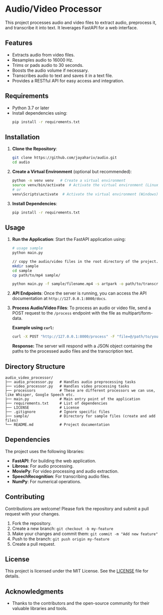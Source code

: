 # Audio/Video Processor

This project processes audio and video files to extract audio, preprocess it, and transcribe it into text. It leverages FastAPI for a web interface.

## Features

- Extracts audio from video files.
- Resamples audio to 16000 Hz.
- Trims or pads audio to 30 seconds.
- Boosts the audio volume if necessary.
- Transcribes audio to text and saves it in a text file.
- Provides a RESTful API for easy access and integration.

## Requirements

- Python 3.7 or later
- Install dependencies using:
  ```bash
  pip install -r requirements.txt
  ```

## Installation

1. **Clone the Repository**:
   ```bash
   git clone https://github.com/jayahariv/audio.git
   cd audio
   ```

2. **Create a Virtual Environment** (optional but recommended):
   ```bash
   python -m venv venv   # Create a virtual environment
   source venv/bin/activate  # Activate the virtual environment (Linux/Mac)
   # or
   venv\Scripts\activate  # Activate the virtual environment (Windows)
   ```

3. **Install Dependencies**:
   ```bash
   pip install -r requirements.txt
   ```

## Usage

1. **Run the Application**:
   Start the FastAPI application using:
   ```bash
   # usage sample
   python main.py

   // copy the audio/video files in the root directory of the project. 
   mkdir sample
   cd sample 
   cp path/to/mp4 sample/

   python main.py -f sample/filename.mp4 -s artpark -o path/to/transcript.txt
   ```

2. **API Endpoints**:
   Once the server is running, you can access the API documentation at `http://127.0.0.1:8000/docs`.

3. **Process Audio/Video Files**:
   To process an audio or video file, send a POST request to the `/process` endpoint with the file as multipart/form-data.

   **Example using `curl`:**
   ```bash
   curl -X POST "http://127.0.0.1:8000/process" -F "file=@/path/to/your/audio_or_video_file"
   ```

   **Response:**
   The server will respond with a JSON object containing the paths to the processed audio files and the transcription text.

## Directory Structure

```
audio_video_processor/
├── audio_processor.py   # Handles audio preprocessing tasks
├── video_processor.py   # Handles video processing tasks
├── processors           # These are different processors we can use, like Whisper, Google Speech etc.
├── main.py              # Main entry point of the application
├── requirements.txt     # List of dependencies
├── LICENSE              # License
├── .gitignore           # Ignore specific files
├── sample/              # Directory for sample files (create and add files)
└── README.md            # Project documentation
```

## Dependencies

The project uses the following libraries:

- **FastAPI**: For building the web application.
- **Librosa**: For audio processing.
- **MoviePy**: For video processing and audio extraction.
- **SpeechRecognition**: For transcribing audio files.
- **NumPy**: For numerical operations.

## Contributing

Contributions are welcome! Please fork the repository and submit a pull request with your changes.

1. Fork the repository.
2. Create a new branch: `git checkout -b my-feature`
3. Make your changes and commit them: `git commit -m "Add new feature"`
4. Push to the branch: `git push origin my-feature`
5. Create a pull request.

## License

This project is licensed under the MIT License. See the [LICENSE](LICENSE) file for details.

## Acknowledgments

- Thanks to the contributors and the open-source community for their valuable libraries and tools.